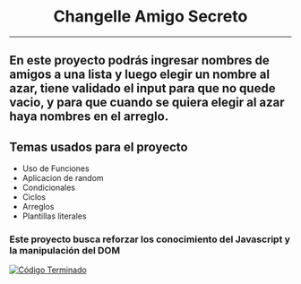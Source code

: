<h1 align="center">   Changelle Amigo Secreto</h1>

---

## En este proyecto podrás ingresar nombres de amigos a una lista y luego elegir un nombre al azar, tiene validado el input para que no quede vacio, y para que cuando se quiera elegir al azar haya nombres en el arreglo.

## Temas usados para el proyecto

- Uso de Funciones
- Aplicacion de random
- Condicionales
- Ciclos
- Arreglos
- Plantillas literales

### Este proyecto busca reforzar los conocimiento del Javascript y la manipulación del DOM

[![Código Terminado](https://img.shields.io/badge/Código%20Terminado-100%25-brightgreen.svg)](https://github.com/tu-usuario/tu-proyecto)
